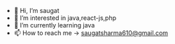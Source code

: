 - 👋 Hi, I’m saugat
- 👀 I’m interested in java,react-js,php
- 🌱 I’m currently learning java
- 📫 How to reach me -> saugatsharma610@gmail.com
